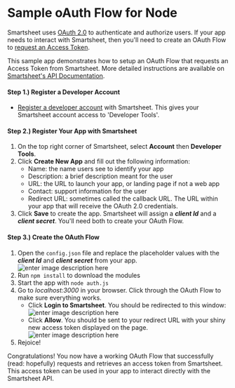 
# Sample oAuth Flow for Node

Smartsheet uses [OAuth 2.0](https://oauth.net/2/) to authenticate and authorize users. If your app needs to interact with Smartsheet, then you'll need to create an OAuth Flow to [request an Access Token](https://smartsheet-platform.github.io/api-docs/#request-an-access-token).

This sample app demonstrates how to setup an OAuth Flow that requests an Access Token from Smartsheet. More detailed instructions are available on [Smartsheet's API Documentation](https://smartsheet-platform.github.io/api-docs/#oauth-flow).

#### Step 1.) Register a Developer Account
 - [Register a developer account](https://developers.smartsheet.com/register) with Smartsheet. This gives your Smartsheet account access to 'Developer Tools'.

#### Step 2.) Register Your App with Smartsheet 

 1. On the top right corner of Smartsheet, select **Account** then **Developer Tools**. 
 2. Click **Create New App** and fill out the following information:
	- Name: the name users see to identify your app
	- Description: a brief description meant for the user
	- URL: the URL to launch your app, or landing page if not a web app
	- Contact: support information for the user
	- Redirect URL: sometimes called the callback URL. The URL within your app that will receive the OAuth 2.0 credentials.
 3. Click **Save** to create the app. Smartsheet will assign a ***client Id*** and a ***client secret***. You'll need both to create your OAuth Flow.
#### Step 3.) Create the OAuth Flow
  
 1. Open the `config.json` file and replace the placeholder values with the ***client Id*** and ***client secret*** from your app. 
 ![enter image description here](https://lh3.googleusercontent.com/-lFnKZB8gymg/Wjmo6RiJbXI/AAAAAAAAAJQ/jYdXJElXnnUXckmeCI3CotdVQoRiBEEZwCLcBGAs/s0/Screen+Shot+2017-12-19+at+4.02.21+PM.png "config.json")
 2. Run `npm install` to download the modules
 3. Start the app with `node auth.js`
 4. Go to *localhost:3000* in your browser. Click through the OAuth Flow to make sure everything works.
	 - Click **Login to Smartsheet**. You should be redirected to this window:
	 ![enter image description here](https://lh3.googleusercontent.com/-A5IFP3Esa94/Wjmw5x5_MZI/AAAAAAAAAJs/vTXXwHhX3lIC3Ztu1zqKpTVmOyYWylzlgCLcBGAs/s0/Screen+Shot+2017-12-19+at+4.34.35+PM.png "SmartsheetAuthPermission")
	 - Click **Allow**. You should be sent to your redirect URL with your shiny new access token displayed on the page.
	 ![enter image description here](https://lh3.googleusercontent.com/Fi8d-Bd62BHhsOiBKdIvbAY2lzSFgDU7fIPOvv5FarUb_gzTo2lK21-y5HhSKYNxe3NI5e-11y76=s0 "ReturnedToken")
 5. Rejoice!

Congratulations! You now have a working OAuth Flow that successfully (read: hopefully) requests and retrieves an access token from Smartsheet. This access token can be used in your app to interact directly with the Smartsheet API. 

	
